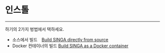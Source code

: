 # 인스톨

---

하기의 2가지 벙법에서 택하세요.

* 소스에서 빌드　[Build SINGA directly from source](installation_source.html)
* Docker 컨테이너의 빌드 [Build SINGA as a Docker container](docker.html)
